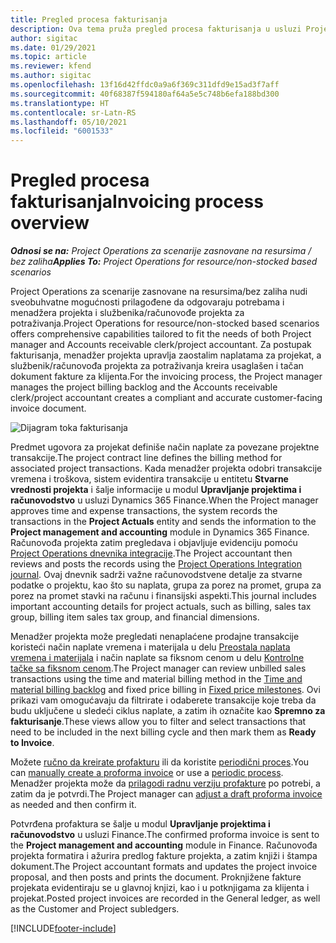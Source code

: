 ```yaml
---
title: Pregled procesa fakturisanja
description: Ova tema pruža pregled procesa fakturisanja u usluzi Project Operations za scenarije zasnovane na resursima/bez zaliha.
author: sigitac
ms.date: 01/29/2021
ms.topic: article
ms.reviewer: kfend
ms.author: sigitac
ms.openlocfilehash: 13f16d42ffdc0a9a6f369c311dfd9e15ad3f7aff
ms.sourcegitcommit: 40f68387f594180af64a5e5c748b6efa188bd300
ms.translationtype: HT
ms.contentlocale: sr-Latn-RS
ms.lasthandoff: 05/10/2021
ms.locfileid: "6001533"
---
```

# <a name="invoicing-process-overview"></a><span data-ttu-id="2666e-103">Pregled procesa fakturisanja</span><span class="sxs-lookup"><span data-stu-id="2666e-103">Invoicing process overview</span></span>

<span data-ttu-id="2666e-104">_**Odnosi se na:** Project Operations za scenarije zasnovane na resursima / bez zaliha_</span><span class="sxs-lookup"><span data-stu-id="2666e-104">_**Applies To:** Project Operations for resource/non-stocked based scenarios_</span></span>

<span data-ttu-id="2666e-105">Project Operations za scenarije zasnovane na resursima/bez zaliha nudi sveobuhvatne mogućnosti prilagođene da odgovaraju potrebama i menadžera projekta i službenika/računovođe projekta za potraživanja.</span><span class="sxs-lookup"><span data-stu-id="2666e-105">Project Operations for resource/non-stocked based scenarios offers comprehensive capabilities tailored to fit the needs of both Project manager and Accounts receivable clerk/project accountant.</span></span> <span data-ttu-id="2666e-106">Za postupak fakturisanja, menadžer projekta upravlja zaostalim naplatama za projekat, a službenik/računovođa projekta za potraživanja kreira usaglašen i tačan dokument fakture za klijenta.</span><span class="sxs-lookup"><span data-stu-id="2666e-106">For the invoicing process, the Project manager manages the project billing backlog and the Accounts receivable clerk/project accountant creates a compliant and accurate customer-facing invoice document.</span></span>

![Dijagram toka fakturisanja](./media/invoicing-flow.png)

<span data-ttu-id="2666e-108">Predmet ugovora za projekat definiše način naplate za povezane projektne transakcije.</span><span class="sxs-lookup"><span data-stu-id="2666e-108">The project contract line defines the billing method for associated project transactions.</span></span> <span data-ttu-id="2666e-109">Kada menadžer projekta odobri transakcije vremena i troškova, sistem evidentira transakcije u entitetu **Stvarne vrednosti projekta** i šalje informacije u modul **Upravljanje projektima i računovodstvo** u usluzi Dynamics 365 Finance.</span><span class="sxs-lookup"><span data-stu-id="2666e-109">When the Project manager approves time and expense transactions, the system records the transactions in the **Project Actuals** entity and sends the information to the **Project management and accounting** module in Dynamics 365 Finance.</span></span> <span data-ttu-id="2666e-110">Računovođa projekta zatim pregledava i objavljuje evidenciju pomoću [Project Operations dnevnika integracije](../project-accounting/project-operations-integration-journal.md).</span><span class="sxs-lookup"><span data-stu-id="2666e-110">The Project accountant then reviews and posts the records using the [Project Operations Integration journal](../project-accounting/project-operations-integration-journal.md).</span></span> <span data-ttu-id="2666e-111">Ovaj dnevnik sadrži važne računovodstvene detalje za stvarne podatke o projektu, kao što su naplata, grupa za porez na promet, grupa za porez na promet stavki na računu i finansijski aspekti.</span><span class="sxs-lookup"><span data-stu-id="2666e-111">This journal includes important accounting details for project actuals, such as billing, sales tax group, billing item sales tax group, and financial dimensions.</span></span>

<span data-ttu-id="2666e-112">Menadžer projekta može pregledati nenaplaćene prodajne transakcije koristeći način naplate vremena i materijala u delu [Preostala naplata vremena i materijala](../proforma-invoicing/manage-billing-backlog.md#time-and-material-billing-backlog) i način naplate sa fiksnom cenom u delu [Kontrolne tačke sa fiksnom cenom](../proforma-invoicing/manage-billing-backlog.md#fixed-price-milestones).</span><span class="sxs-lookup"><span data-stu-id="2666e-112">The Project manager can review unbilled sales transactions using the time and material billing method in the [Time and material billing backlog](../proforma-invoicing/manage-billing-backlog.md#time-and-material-billing-backlog) and fixed price billing in [Fixed price milestones](../proforma-invoicing/manage-billing-backlog.md#fixed-price-milestones).</span></span> <span data-ttu-id="2666e-113">Ovi prikazi vam omogućavaju da filtrirate i odaberete transakcije koje treba da budu uključene u sledeći ciklus naplate, a zatim ih označite kao **Spremno za fakturisanje**.</span><span class="sxs-lookup"><span data-stu-id="2666e-113">These views allow you to filter and select transactions that need to be included in the next billing cycle and then mark them as **Ready to Invoice**.</span></span>

<span data-ttu-id="2666e-114">Možete [ručno da kreirate profakturu](../proforma-invoicing/create-manual-proforma-invoice.md) ili da koristite [periodični proces](../proforma-invoicing/configure-automated-invoice-creation.md).</span><span class="sxs-lookup"><span data-stu-id="2666e-114">You can [manually create a proforma invoice](../proforma-invoicing/create-manual-proforma-invoice.md) or use a [periodic process](../proforma-invoicing/configure-automated-invoice-creation.md).</span></span> <span data-ttu-id="2666e-115">Menadžer projekta može da [prilagodi radnu verziju profakture](../proforma-invoicing/manage-proforma-invoice.md) po potrebi, a zatim da je potvrdi.</span><span class="sxs-lookup"><span data-stu-id="2666e-115">The Project manager can [adjust a draft proforma invoice](../proforma-invoicing/manage-proforma-invoice.md) as needed and then confirm it.</span></span>

<span data-ttu-id="2666e-116">Potvrđena profaktura se šalje u modul **Upravljanje projektima i računovodstvo** u usluzi Finance.</span><span class="sxs-lookup"><span data-stu-id="2666e-116">The confirmed proforma invoice is sent to the **Project management and accounting** module in Finance.</span></span> <span data-ttu-id="2666e-117">Računovođa projekta formatira i ažurira predlog fakture projekta, a zatim knjiži i štampa dokument.</span><span class="sxs-lookup"><span data-stu-id="2666e-117">The Project accountant formats and updates the project invoice proposal, and then posts and prints the document.</span></span> <span data-ttu-id="2666e-118">Proknjižene fakture projekata evidentiraju se u glavnoj knjizi, kao i u potknjigama za klijenta i projekat.</span><span class="sxs-lookup"><span data-stu-id="2666e-118">Posted project invoices are recorded in the General ledger, as well as the Customer and Project subledgers.</span></span>


[!INCLUDE[footer-include](../includes/footer-banner.md)]